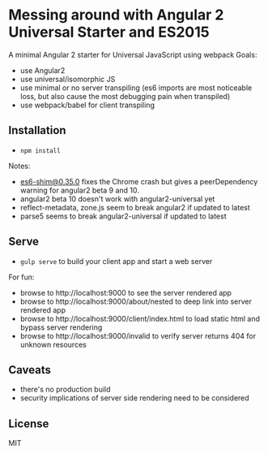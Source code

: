 # Messing around with Angular 2 Universal Starter and ES2015

A minimal Angular 2 starter for Universal JavaScript using webpack
Goals:
* use Angular2
* use universal/isomorphic JS
* use minimal or no server transpiling (es6 imports are most noticeable loss,
  but also cause the most debugging pain when transpiled)
* use webpack/babel for client transpiling

## Installation

* `npm install`

Notes:
* es6-shim@0.35.0 fixes the Chrome crash but gives a peerDependency warning for angular2 beta 9 and 10.
* angular2 beta 10 doesn't work with angular2-universal yet
* reflect-metadata, zone.js seem to break angular2 if updated to latest
* parse5 seems to break angular2-universal if updated to latest

## Serve

* `gulp serve` to build your client app and start a web server

For fun:
* browse to http://localhost:9000 to see the server rendered app
* browse to http://localhost:9000/about/nested to deep link into server rendered app
* browse to http://localhost:9000/client/index.html to load static html and bypass server rendering
* browse to http://localhost:9000/invalid to verify server returns 404 for unknown resources

## Caveats

* there's no production build
* security implications of server side rendering need to be considered

## License

MIT

